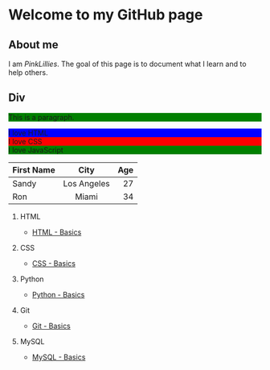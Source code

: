 # Welcome to my GitHub page

## About me

I am _PinkLillies_. The goal of this page is to document what I learn and to help others. 


## Div

<div style="background-color:green;">
  <p>This is a paragraph.</p>
</div>


<style>
    .div-1 {
        background-color:blue;
    }
    
    .div-2 {
    	background-color: red;
    }
    
    .div-3 {
    	background-color: green;
    }
</style>

<body>
    <div class="div-1"> I love HTML </div>
    <div class="div-2"> I love CSS </div>
    <div class="div-3"> I love JavaScript </div>
</body>






|First Name | City       | Age|
|-----------|:----------:|---:|
|Sandy      |Los Angeles | 27 |
|Ron        |Miami       | 34 |





1. HTML

    - [HTML - Basics](HTML/Basics.md)

1. CSS

    - [CSS - Basics](CSS/Basics.md)

1. Python

    - [Python - Basics](Python/Basics.md)

1. Git

    - [Git - Basics](Git/Basics.md)

1. MySQL

    - [MySQL - Basics](MySQL/Basics.md)

